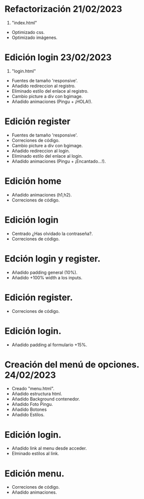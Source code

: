 # Refactorización 21/02/2023

1. "index.html"

- Optimizado css.
- Optimizado imágenes.

# Edición login 23/02/2023

1. "login.html"

- Fuentes de tamaño 'responsive'.
- Añadido redireccion al registro.
- Eliminado estilo del enlace al registro.
- Cambio picture a div con bgimage.
- Añadido animaciones (Pingu + ¡HOLA!).

# Edición register 

- Fuentes de tamaño 'responsive'.
- Correciones de código.
- Cambio picture a div con bgimage.
- Añadido redireccion al login.
- Eliminado estilo del enlace al login.
- Añadido animaciones (Pingu + ¡Encantado...!).

# Edición home 

- Añadido animaciones (h1,h2).
- Correciones de código.

# Edición login 

- Centrado ¿Has olvidado la contraseña?.
- Correciones de código.

# Edción login y register.

- Añadido padding general (10%).
- Añadido +100% width a los inputs.

# Edición register.
- Correciones de código.

# Edición login.
- Añadido padding al formulario +15%.

# Creación del menú de opciones. 24/02/2023
- Creado "menu.html".
- Añadido estructura html.
- Añadido Background contenedor.
- Añadido Foto Pingu.
- Añadido Botones
- Añadido Estilos.

# Edición login.
- Añadido link al menu desde acceder.
- Elminado estilos al link.

# Edición menu.
- Correciones de código.
- Añadido animaciones.
